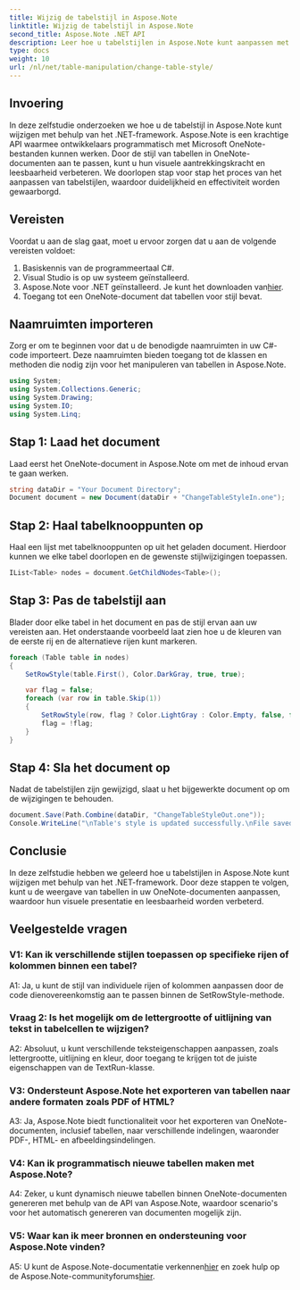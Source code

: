 ```yaml
---
title: Wijzig de tabelstijl in Aspose.Note
linktitle: Wijzig de tabelstijl in Aspose.Note
second_title: Aspose.Note .NET API
description: Leer hoe u tabelstijlen in Aspose.Note kunt aanpassen met C#. Pas kleuren, lettertypen en meer aan voor een betere documentpresentatie.
type: docs
weight: 10
url: /nl/net/table-manipulation/change-table-style/
---
```

## Invoering

In deze zelfstudie onderzoeken we hoe u de tabelstijl in Aspose.Note kunt wijzigen met behulp van het .NET-framework. Aspose.Note is een krachtige API waarmee ontwikkelaars programmatisch met Microsoft OneNote-bestanden kunnen werken. Door de stijl van tabellen in OneNote-documenten aan te passen, kunt u hun visuele aantrekkingskracht en leesbaarheid verbeteren. We doorlopen stap voor stap het proces van het aanpassen van tabelstijlen, waardoor duidelijkheid en effectiviteit worden gewaarborgd.

## Vereisten

Voordat u aan de slag gaat, moet u ervoor zorgen dat u aan de volgende vereisten voldoet:
1. Basiskennis van de programmeertaal C#.
2. Visual Studio is op uw systeem geïnstalleerd.
3.  Aspose.Note voor .NET geïnstalleerd. Je kunt het downloaden van[hier](https://releases.aspose.com/note/net/).
4. Toegang tot een OneNote-document dat tabellen voor stijl bevat.

## Naamruimten importeren

Zorg er om te beginnen voor dat u de benodigde naamruimten in uw C#-code importeert. Deze naamruimten bieden toegang tot de klassen en methoden die nodig zijn voor het manipuleren van tabellen in Aspose.Note.
```csharp
using System;
using System.Collections.Generic;
using System.Drawing;
using System.IO;
using System.Linq;
```

## Stap 1: Laad het document

Laad eerst het OneNote-document in Aspose.Note om met de inhoud ervan te gaan werken.
```csharp
string dataDir = "Your Document Directory";
Document document = new Document(dataDir + "ChangeTableStyleIn.one");
```

## Stap 2: Haal tabelknooppunten op

Haal een lijst met tabelknooppunten op uit het geladen document. Hierdoor kunnen we elke tabel doorlopen en de gewenste stijlwijzigingen toepassen.
```csharp
IList<Table> nodes = document.GetChildNodes<Table>();
```

## Stap 3: Pas de tabelstijl aan

Blader door elke tabel in het document en pas de stijl ervan aan uw vereisten aan. Het onderstaande voorbeeld laat zien hoe u de kleuren van de eerste rij en de alternatieve rijen kunt markeren.
```csharp
foreach (Table table in nodes)
{
    SetRowStyle(table.First(), Color.DarkGray, true, true);

    var flag = false;
    foreach (var row in table.Skip(1))
    {
        SetRowStyle(row, flag ? Color.LightGray : Color.Empty, false, false);
        flag = !flag;
    }
}
```

## Stap 4: Sla het document op

Nadat de tabelstijlen zijn gewijzigd, slaat u het bijgewerkte document op om de wijzigingen te behouden.
```csharp
document.Save(Path.Combine(dataDir, "ChangeTableStyleOut.one"));
Console.WriteLine("\nTable's style is updated successfully.\nFile saved at " + dataDir);
```

## Conclusie

In deze zelfstudie hebben we geleerd hoe u tabelstijlen in Aspose.Note kunt wijzigen met behulp van het .NET-framework. Door deze stappen te volgen, kunt u de weergave van tabellen in uw OneNote-documenten aanpassen, waardoor hun visuele presentatie en leesbaarheid worden verbeterd.

## Veelgestelde vragen

### V1: Kan ik verschillende stijlen toepassen op specifieke rijen of kolommen binnen een tabel?

A1: Ja, u kunt de stijl van individuele rijen of kolommen aanpassen door de code dienovereenkomstig aan te passen binnen de SetRowStyle-methode.
  
### Vraag 2: Is het mogelijk om de lettergrootte of uitlijning van tekst in tabelcellen te wijzigen?

A2: Absoluut, u kunt verschillende teksteigenschappen aanpassen, zoals lettergrootte, uitlijning en kleur, door toegang te krijgen tot de juiste eigenschappen van de TextRun-klasse.

### V3: Ondersteunt Aspose.Note het exporteren van tabellen naar andere formaten zoals PDF of HTML?

A3: Ja, Aspose.Note biedt functionaliteit voor het exporteren van OneNote-documenten, inclusief tabellen, naar verschillende indelingen, waaronder PDF-, HTML- en afbeeldingsindelingen.

### V4: Kan ik programmatisch nieuwe tabellen maken met Aspose.Note?

A4: Zeker, u kunt dynamisch nieuwe tabellen binnen OneNote-documenten genereren met behulp van de API van Aspose.Note, waardoor scenario's voor het automatisch genereren van documenten mogelijk zijn.

### V5: Waar kan ik meer bronnen en ondersteuning voor Aspose.Note vinden?

 A5: U kunt de Aspose.Note-documentatie verkennen[hier](https://reference.aspose.com/note/net/) en zoek hulp op de Aspose.Note-communityforums[hier](https://forum.aspose.com/c/note/28).